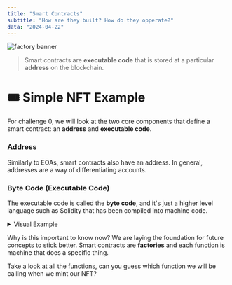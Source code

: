 ```yaml
---
title: "Smart Contracts"
subtitle: "How are they built? How do they opperate?"
data: "2024-04-22"
---
```


![factory banner](/images/factory-banner.svg)

> Smart contracts are **executable code** that is stored at a particular **address** on the blockchain.

# 🎟 Simple NFT Example

For challenge 0, we will look at the two core components that define a smart contract: an **address**
and **executable code**.

### Address

Similarly to EOAs, smart contracts also have an address. In general, addresses are a way of differentiating
accounts.

### Byte Code (Executable Code)

The executable code is called the **byte code**, and it's just a higher level language such as Solidity that
has been compiled into machine code.

<details>
  <summary>Visual Example</summary>

Challenge 0 doesn't require you to understand any code, this is just to expose you to the inner workings
of factories. Here is the executable code that will mint you your NFT.

Think of each `function()` in the code below as **individual machines** within the factory. When we explore
transactions, we'll uncover how specific machines are turned on when the train arrive to the factory.

```solidity
// SPDX-License-Identifier: MIT
pragma solidity ^0.8.2; //Do not change the solidity version as it negatively impacts submission grading

import "@openzeppelin/contracts/token/ERC721/ERC721.sol";
import "@openzeppelin/contracts/token/ERC721/extensions/ERC721Enumerable.sol";
import "@openzeppelin/contracts/token/ERC721/extensions/ERC721URIStorage.sol";
import "@openzeppelin/contracts/access/Ownable.sol";
import "@openzeppelin/contracts/utils/Counters.sol";

contract YourCollectible is
	ERC721,
	ERC721Enumerable,
	ERC721URIStorage,
	Ownable
{
	using Counters for Counters.Counter;

	Counters.Counter public tokenIdCounter;

	constructor() ERC721("YourCollectible", "YCB") {}

	function _baseURI() internal pure override returns (string memory) {
		return "https://ipfs.io/ipfs/";
	}

	function mintItem(address to, string memory uri) public returns (uint256) {
		tokenIdCounter.increment();
		uint256 tokenId = tokenIdCounter.current();
		_safeMint(to, tokenId);
		_setTokenURI(tokenId, uri);
		return tokenId;
	}

	// The following functions are overrides required by Solidity.

	function _beforeTokenTransfer(
		address from,
		address to,
		uint256 tokenId,
		uint256 quantity
	) internal override(ERC721, ERC721Enumerable) {
		super._beforeTokenTransfer(from, to, tokenId, quantity);
	}

	function _burn(
		uint256 tokenId
	) internal override(ERC721, ERC721URIStorage) {
		super._burn(tokenId);
	}

	function tokenURI(
		uint256 tokenId
	) public view override(ERC721, ERC721URIStorage) returns (string memory) {
		return super.tokenURI(tokenId);
	}

	function supportsInterface(
		bytes4 interfaceId
	)
		public
		view
		override(ERC721, ERC721Enumerable, ERC721URIStorage)
		returns (bool)
	{
		return super.supportsInterface(interfaceId);
	}
}

```

All of these functions and the code as a whole is compiled into hexadecimal bytecode.
Below is just the start of the compiled Solidity code above:

60806040523480156200001157600080fd5b506040518060400160405280600f

</details>

Why is this important to know now? We are laying the foundation for future concepts to
stick better. Smart contracts are **factories** and each function is machine that does
a specific thing.

Take a look at all the functions, can you guess which function we will be calling when we
mint our NFT?
